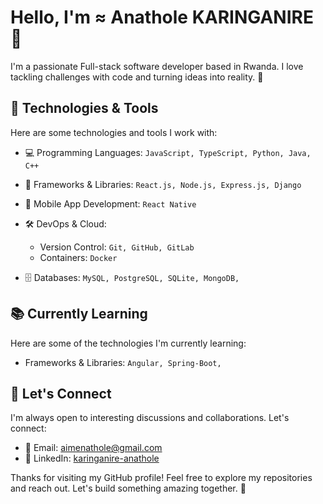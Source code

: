 <!-- Your Name -->
# Hello, I'm ≈ Anathole KARINGANIRE 👋

I'm a passionate Full-stack software developer based in Rwanda. I love tackling challenges with code and turning ideas into reality. 🚀

## 🔧 Technologies & Tools

Here are some technologies and tools I work with:

- 💻 Programming Languages: `JavaScript, TypeScript, Python, Java, C++`
- 🧰 Frameworks & Libraries: `React.js, Node.js, Express.js, Django`
- 📱 Mobile App Development: `React Native`
- 🛠️ DevOps & Cloud:
  - Version Control: `Git, GitHub, GitLab`
  - Containers: `Docker`
  
- 🗄️ Databases: `MySQL, PostgreSQL, SQLite, MongoDB, `

## 📚 Currently Learning

Here are some of the technologies I'm currently learning:

<!-- - Container Orchestration: `Kubernetes` -->
- Frameworks & Libraries: `Angular, Spring-Boot, `

<!--
## 🚀 Projects

I'm passionate about creating meaningful projects. Here are some highlights:

- [Project 1]: [Brief description and link]
- [Project 2]: [Brief description and link]
- [Project 3]: [Brief description and link]

Explore more on my [GitHub Portfolio](https://github.com/your-username).

## 📝 Blog & Writing

I occasionally write about tech and programming. Check out some of my articles:

- [Blog Post 1]: [Link to your blog post]
- [Blog Post 2]: [Link to your blog post]

Find more on [Medium](https://medium.com/@your-username) or [Personal Blog](https://yourblog.com).
-->
## 💬 Let's Connect

I'm always open to interesting discussions and collaborations. Let's connect:

- 📧 Email: aimenathole@gmail.com
- 💼 LinkedIn: [karinganire-anathole](https://www.linkedin.com/in/karinganire-anathole-610979185/)

Thanks for visiting my GitHub profile! Feel free to explore my repositories and reach out. Let's build something amazing together. 🌟
